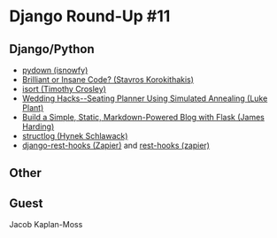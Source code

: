 # Django Round-Up #11

## Django/Python
* [pydown (isnowfy)](https://github.com/isnowfy/pydown)
* [Brilliant or Insane Code? (Stavros Korokithakis)](http://www.stavros.io/posts/brilliant-or-insane-code/)
* [isort (Timothy Crosley)](https://github.com/timothycrosley/isort)
* [Wedding Hacks--Seating Planner Using Simulated Annealing (Luke Plant)](http://lukeplant.me.uk/blog/posts/wedding-hacks---seating-planner-using-simulated-annealing/)
* [Build a Simple, Static, Markdown-Powered Blog with Flask (James Harding)](http://www.jamesharding.ca/posts/simple-static-markdown-blog-in-flask/)
* [structlog (Hynek Schlawack)](https://structlog.readthedocs.org/en/0.1.0/)
* [django-rest-hooks (Zapier)](https://github.com/zapier/django-rest-hooks) and [rest-hooks (zapier)](http://resthooks.org/)

## Other

## Guest
Jacob Kaplan-Moss